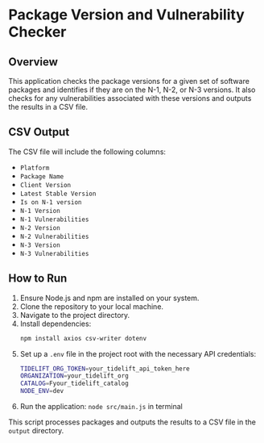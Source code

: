 # Package Version and Vulnerability Checker

## Overview
This application checks the package versions for a given set of software packages and identifies if they are on the N-1, N-2, or N-3 versions. It also checks for any vulnerabilities associated with these versions and outputs the results in a CSV file.


## CSV Output
The CSV file will include the following columns:
- `Platform` 
- `Package Name`
- `Client Version`
- `Latest Stable Version`
- `Is on N-1 version`
- `N-1 Version`
- `N-1 Vulnerabilities`
- `N-2 Version`
- `N-2 Vulnerabilities`
- `N-3 Version`
- `N-3 Vulnerabilities`

## How to Run
1. Ensure Node.js and npm are installed on your system.
2. Clone the repository to your local machine.
3. Navigate to the project directory.
4. Install dependencies:
   ```bash
   npm install axios csv-writer dotenv
   ```
5. Set up a `.env` file in the project root with the necessary API credentials:
    ```bash
    TIDELIFT_ORG_TOKEN=your_tidelift_api_token_here
    ORGANIZATION=your_tidelift_org
    CATALOG=Fyour_tidelift_catalog
    NODE_ENV=dev
   ```
6. Run the application: `node src/main.js` in terminal 

This script processes packages and outputs the results to a CSV file in the `output` directory.



